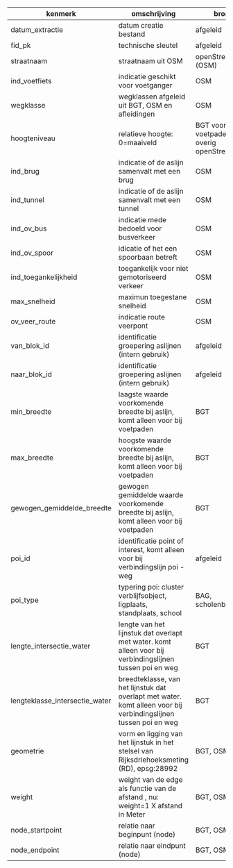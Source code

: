 
| kenmerk                        | omschrijving                                                                                                     | bron                                     |
|--------------------------------|------------------------------------------------------------------------------------------------------------------|------------------------------------------|
| datum_extractie                | datum creatie bestand                                                                                            | afgeleid                                 |
| fid_pk                         | technische sleutel                                                                                               | afgeleid                                 |
| straatnaam                     | straatnaam uit OSM                                                                                               | openStreetmap (OSM)                      |
| ind_voetfiets                  | indicatie geschikt voor voetganger                                                                               | OSM                                      |
| wegklasse                      | wegklassen afgeleid uit BGT, OSM en afleidingen                                                                  | OSM                                      |
| hoogteniveau                   | relatieve hoogte: 0=maaiveld                                                                                     | BGT voor voetpaden, overig openStreetmap |
| ind_brug                       | indicatie of de aslijn samenvalt met een brug                                                                    | OSM                                      |
| ind_tunnel                     | indicatie of de aslijn samenvalt met een tunnel                                                                  | OSM                                      |
| ind_ov_bus                     | indicatie mede bedoeld voor busverkeer                                                                           | OSM                                      |
| ind_ov_spoor                   | idicatie of het een spoorbaan betreft                                                                            | OSM                                      |
| ind_toegankelijkheid           | toegankelijk voor niet gemotoriseerd verkeer                                                                     | OSM                                      |
| max_snelheid                   | maximun toegestane snelheid                                                                                      | OSM                                      |
| ov_veer_route                  | indicatie route veerpont                                                                                         | OSM                                      |
| van_blok_id                    | identificatie groepering aslijnen (intern gebruik)                                                               | afgeleid                                 |
| naar_blok_id                   | identificatie groepering aslijnen (intern gebruik)                                                               | afgeleid                                 |
| min_breedte                    | laagste waarde voorkomende breedte bij aslijn, komt alleen voor bij voetpaden                                    | BGT                                      |
| max_breedte                    | hoogste waarde voorkomende breedte bij aslijn, komt alleen voor bij voetpaden                                    | BGT                                      |
| gewogen_gemiddelde_breedte     | gewogen gemiddelde waarde voorkomende breedte bij aslijn, komt alleen voor bij voetpaden                         | BGT                                      |
| poi_id                         | identificatie point of interest, komt alleen voor bij verbindingslijn poi -weg                                   | afgeleid                                 |
| poi_type                       | typering poi: cluster verblijfsobject, ligplaats, standplaats, school                                            | BAG, scholenbestand                      |
| lengte_intersectie_water       | lengte van het lijnstuk dat overlapt met water. komt alleen voor bij verbindingslijnen tussen poi en weg         | BGT                                      |
| lengteklasse_intersectie_water | breedteklasse, van het lijnstuk dat overlapt met water. komt alleen voor bij verbindingslijnen tussen poi en weg | BGT                                      |
| geometrie                      | vorm en ligging van het lijnstuk in het stelsel van Rijksdriehoeksmeting (RD), epsg:28992                        | BGT, OSM                                 |
| weight                         | weight van de edge als functie van de afstand , nu: weight=1 X afstand in Meter                                  | BGT, OSM                                 |
| node_startpoint                | relatie naar beginpunt (node)                                                                                    | BGT, OSM                                 |
| node_endpoint                  | relatie naar eindpunt (node)                                                                                     | BGT, OSM                                 |